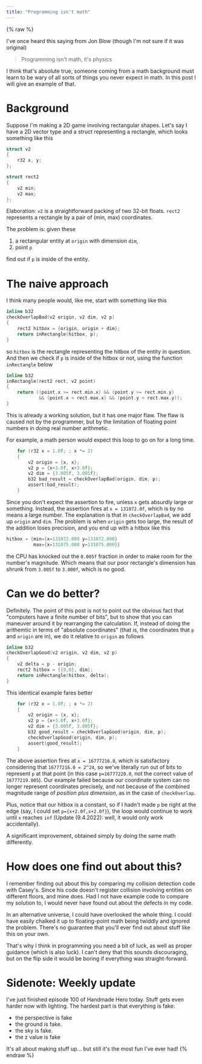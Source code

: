 ```yaml
---
title: "Programming isn't math"
---
```


{% raw %}

I've once heard this saying from Jon Blow (though I'm not sure if it was
original)

> Programming isn't math, it's physics

I think that's absolute true, someone coming from a math background must
learn to be wary of all sorts of things you never expect in math. In this
post I will give an example of that.

# Background

Suppose I'm making a 2D game involving rectangular shapes. Let's say I have
a 2D vector type and a struct representing a rectangle, which looks
something like this

```c
struct v2
{
    r32 x, y;
};

struct rect2
{
    v2 min;
    v2 max;
};
```

Elaboration: `v2` is a straightforward packing of two 32-bit
floats. `rect2` represents a rectangle by a pair of (min, max) coordinates.

The problem is: given these

1. a rectangular entity at `origin` with dimension `dim`,
2. point `p`

find out if `p` is inside of the entity.

# The naive approach

I think many people would, like me, start with something like this

```c
inline b32
checkOverlapBad(v2 origin, v2 dim, v2 p)
{
    rect2 hitbox = {origin, origin + dim};
    return inRectangle(hitbox, p);
}
```

so `hitbox` is the rectangle representing the hitbox of the entity in
question. And then we check if `p` is inside of the hitbox or not, using
the function `inRectangle` below

```c
inline b32
inRectangle(rect2 rect, v2 point)
{
    return ((point.x >= rect.min.x) && (point.y >= rect.min.y)
            && (point.x < rect.max.x) && (point.y < rect.max.y));
}
```

This is already a working solution, but it has one major flaw. The flaw is
caused not by the programmer, but by the limitation of floating point
numbers in doing real number arithmetic.

For example, a math person would expect this loop to go on for a long time.

```c
    for (r32 x = 1.0f; ; x *= 2)
    {
        v2 origin = {x, x};
        v2 p = {x+3.0f, x+3.0f};
        v2 dim = {3.005f, 3.005f};
        b32 bad_result = checkOverlapBad(origin, dim, p);
        assert(bad_result);
    }
```

Since you don't expect the assertion to fire, unless `x` gets absurdly
large or something.  Instead, the assertion fires at `x = 131072.0f`, which
is by no means a large number. The explanation is that in
`checkOverlapBad`, we add up `origin` and `dim`. The problem is when
`origin` gets too large, the result of the addition loses precision, and
you end up with a hitbox like this

```c
hitbox = {min={x=131072.000 y=131072.000}
          max={x=131075.000 y=131075.000}}
```

the CPU has knocked out the `0.005f` fraction in order to make room for the
number's magnitude. Which means that our poor rectangle's dimension has
shrunk from `3.005f` to `3.000f`, which is no good.

# Can we do better?

Definitely. The point of this post is not to point out the obvious fact
that "computers have a finite number of bits", but to show that you can
maneuver around it by rearranging the calculation. If, instead of doing the
arithemtic in terms of "absolute coordinates" (that is, the coordinates
that `p` and `origin` are in), we do it relative to `origin` as follows

```c
inline b32
checkOverlapGood(v2 origin, v2 dim, v2 p)
{
    v2 delta = p - origin;
    rect2 hitbox = {{0,0}, dim};
    return inRectangle(hitbox, delta);
}
```

This identical example fares better

```c
    for (r32 x = 1.0f; ; x *= 2)
    {
        v2 origin = {x, x};
        v2 p = {x+3.0f, x+3.0f};
        v2 dim = {3.005f, 3.005f};
        b32 good_result = checkOverlapGood(origin, dim, p);
        checkOverlapGood(origin, dim, p);
        assert(good_result);
    }
```

The above assertion fires at `x = 16777216.0`, which is satisfactory
considering that `16777216.0 = 2^24`, so we've literally run out of bits to
represent `p` at that point (in this case `p=16777220.0`, not the correct
value of `16777219.005`). Our example failed because our coordinate system
can no longer represent coordinates precisely, and not because of the
combined magnitude range of *position plus dimension*, as in the case of
`checkOverlap`.

Plus, notice that our hitbox is a constant, so if I hadn't made `p` be right at the edge (say, I
could set `p={x+2.0f,x+2.0f}`), the loop would continue to work until `x` reaches `inf` (Update
(9.4.2022): well, it would only work accidentally).

A significant improvement, obtained simply by doing the same math
differently.

# How does one find out about this?

I remember finding out about this by comparing my collision detection code
with Casey's. Since his code doesn't register collision involving entities
on different floors, and mine does. Had I not have example code to compare
my solution to, I would never have found out about the defects in my code.

In an alternative universe, I could have overlooked the whole thing. I
could have easily chalked it up to floating-point math being twiddly and
ignored the problem. There's no guarantee that you'll ever find out about
stuff like this on your own.

That's why I think in programming you need a bit of luck, as well as proper
guidance (which is also luck). I can't deny that this sounds discouraging,
but on the flip side it would be boring if everything was straight-forward.

# Sidenote: Weekly update

I've just finished episode 100 of Handmade Hero today. Stuff gets even
harder now with lighting. The hardest part is that everything is fake:

- the perspective is fake
- the ground is fake.
- the sky is fake.
- the z value is fake

It's all about making stuff up... but still it's the most fun I've ever
had!
{% endraw %}
